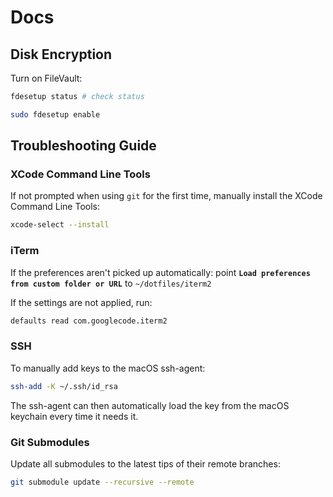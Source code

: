 # Docs

## Disk Encryption

Turn on FileVault:

```bash
fdesetup status # check status

sudo fdesetup enable
```

## Troubleshooting Guide

### XCode Command Line Tools

If not prompted when using `git` for the first time, manually install the XCode Command Line Tools:

```bash
xcode-select --install
```

### iTerm

If the preferences aren't picked up automatically: point **`Load preferences from custom folder or URL`** to `~/dotfiles/iterm2`

If the settings are not applied, run:

```bash
defaults read com.googlecode.iterm2
```

### SSH

To manually add keys to the macOS ssh-agent:

```bash
ssh-add -K ~/.ssh/id_rsa
```

The ssh-agent can then automatically load the key from the macOS keychain every time it needs it.

### Git Submodules

Update all submodules to the latest tips of their remote branches:

```bash
git submodule update --recursive --remote
```
